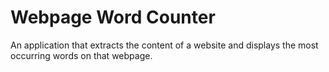 # Webpage Word Counter
An application that extracts the content of a website and displays the most occurring words on that webpage.


